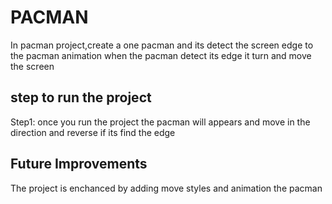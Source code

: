 # PACMAN

In pacman project,create a one pacman and its detect the screen edge to the pacman animation when the pacman detect its edge it turn and move the screen

## step to run the project

Step1: once you run the project the pacman will appears and move in the direction and reverse if its find the edge

## Future Improvements

The project is enchanced by adding move styles and animation the pacman

